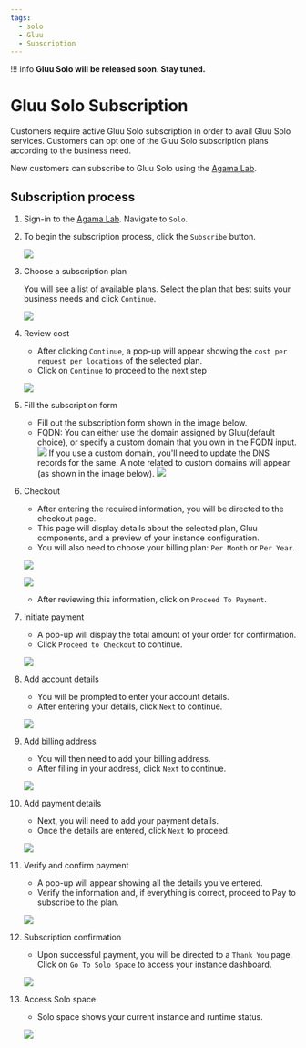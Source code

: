```yaml
---
tags:
  - solo
  - Gluu
  - Subscription
---
```



!!! info
     **Gluu Solo will be released soon. Stay tuned.**


# Gluu Solo Subscription

Customers require active Gluu Solo subscription in order to avail Gluu Solo 
services. Customers can opt one of the Gluu Solo subscription plans according
to the business need. 

New customers can subscribe to Gluu Solo using the 
[Agama Lab](https://gluu.org/agama-lab/).

## Subscription process

1. Sign-in to the [Agama Lab](https://gluu.org/agama-lab/). Navigate to `Solo`.
2. To begin the subscription process, click the `Subscribe` button.

    ![](../assets/agama-lab/solo-agama-lab-main-page.png)

3. Choose a subscription plan

     You will see a list of available plans. Select the plan that best suits 
     your business needs and click `Continue`. 

     ![](../assets/agama-lab/solo-subscription-plans.png)

4. Review cost

     * After clicking `Continue`, a pop-up will appear showing the `cost per request per locations` of the selected plan.
     * Click on `Continue` to proceed to the next step

     ![](../assets/agama-lab/solo-price-confirmation.png)

5. Fill the subscription form
     * Fill out the subscription form shown in the image below.
     * FQDN: You can either use the domain assigned by Gluu(default choice), or
     specify a custom domain that you own in the FQDN input. 
     ![](../assets/agama-lab/solo-subscription-form-default-domain.png)
     If you use a custom domain, you'll need to update the DNS records for the 
     same. A note related to custom domains will appear (as shown in the image below).
     ![](../assets/agama-lab/solo-custom-domain.png)

6. Checkout

     * After entering the required information, you will be directed to the checkout page.
     * This page will display details about the selected plan, Gluu components, and a preview of
     your instance configuration.
     * You will also need to choose your billing plan: `Per Month` or `Per Year`.

     ![](../assets/agama-lab/solo-checkout-bill-plan.png)

     ![](../assets/agama-lab/solo-instance-preview.png)

     * After reviewing this information, click on `Proceed To Payment`.

7. Initiate payment

    * A pop-up will display the total amount of your order for confirmation.
    * Click `Proceed to Checkout` to continue.

    ![](../assets/agama-lab/solo-checkout-confirmation.png)

8. Add account details

    * You will be prompted to enter your account details.
    * After entering your details, click `Next` to continue.

    ![](../assets/agama-lab/solo-account-details.png)

9. Add billing address

    * You will then need to add your billing address.
    * After filling in your address, click `Next` to continue.

    ![](../assets/agama-lab/solo-billing-details.png)

10. Add payment details

    * Next, you will need to add your payment details.
    * Once the details are entered, click `Next` to proceed.

    ![](../assets/agama-lab/solo-payment-details.png)

11. Verify and confirm payment

    * A pop-up will appear showing all the details you've entered.
    * Verify the information and, if everything is correct, proceed to Pay to subscribe to the plan.
  
     ![](../assets/agama-lab/solo-order-completion.png)

12. Subscription confirmation

    * Upon successful payment, you will be directed to a `Thank You` page. 
    Click on `Go To Solo Space` to access your instance dashboard.

    ![](../assets/agama-lab/solo-payment-success-confirmation.png)

13. Access Solo space

    * Solo space shows your current instance and runtime status.

    ![](../assets/agama-lab/solo-creating-new-instance.png)



